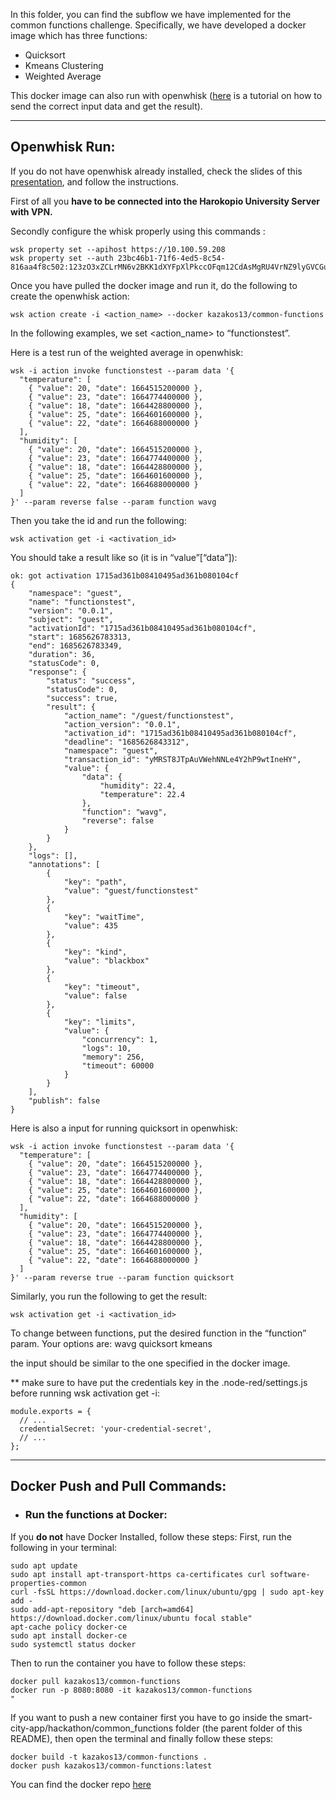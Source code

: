 In this folder, you can find the subflow we have implemented for the common functions challenge. Specifically, we have developed a docker image which has three functions:
* Quicksort
* Kmeans Clustering
* Weighted Average

This docker image can also run with openwhisk ([here](https://docs.google.com/document/d/1qboEuLH-l-9isQfCn9RzCzkCyO4TYGtqEFc8UejJHHo/edit#bookmark=id.j3wtc5rmsiuz) is a tutorial on how to send the correct input data and get the result).

---
## Openwhisk Run:

If you do not have openwhisk already installed, check the slides of this [presentation](https://github.com/gkousiouris/2ndPHYSICSHackathon/blob/main/2nd%20Hackathon.pdf), and follow the instructions.

First of all you <strong>have to be connected into the Harokopio University Server with VPN.</strong>


Secondly configure the whisk properly using this commands :
```shell
wsk property set --apihost https://10.100.59.208
wsk property set --auth 23bc46b1-71f6-4ed5-8c54-816aa4f8c502:123zO3xZCLrMN6v2BKK1dXYFpXlPkccOFqm12CdAsMgRU4VrNZ9lyGVCGuMDGIwP
```
Once you have pulled the docker image and run it, do the following to create the openwhisk action:
```shell
wsk action create -i <action_name> --docker kazakos13/common-functions
```

In the following examples, we set <action_name> to “functionstest”.

Here is a test run of the weighted average in openwhisk:
```shell
wsk -i action invoke functionstest --param data '{
  "temperature": [
    { "value": 20, "date": 1664515200000 },
    { "value": 23, "date": 1664774400000 },
    { "value": 18, "date": 1664428800000 },
    { "value": 25, "date": 1664601600000 },
    { "value": 22, "date": 1664688000000 }
  ],
  "humidity": [
    { "value": 20, "date": 1664515200000 },
    { "value": 23, "date": 1664774400000 },
    { "value": 18, "date": 1664428800000 },
    { "value": 25, "date": 1664601600000 },
    { "value": 22, "date": 1664688000000 }
  ]
}' --param reverse false --param function wavg
```
Then you take the id and run the following:
```shell
wsk activation get -i <activation_id>
```

You should take a result like so (it is in “value”[“data”]):
```shell
ok: got activation 1715ad361b08410495ad361b080104cf
{
    "namespace": "guest",
    "name": "functionstest",
    "version": "0.0.1",
    "subject": "guest",
    "activationId": "1715ad361b08410495ad361b080104cf",
    "start": 1685626783313,
    "end": 1685626783349,
    "duration": 36,
    "statusCode": 0,
    "response": {
        "status": "success",
        "statusCode": 0,
        "success": true,
        "result": {
            "action_name": "/guest/functionstest",
            "action_version": "0.0.1",
            "activation_id": "1715ad361b08410495ad361b080104cf",
            "deadline": "1685626843312",
            "namespace": "guest",
            "transaction_id": "yMRST8JTpAuVWehNNLe4Y2hP9wtIneHY",
            "value": {
                "data": {
                    "humidity": 22.4,
                    "temperature": 22.4
                },
                "function": "wavg",
                "reverse": false
            }
        }
    },
    "logs": [],
    "annotations": [
        {
            "key": "path",
            "value": "guest/functionstest"
        },
        {
            "key": "waitTime",
            "value": 435
        },
        {
            "key": "kind",
            "value": "blackbox"
        },
        {
            "key": "timeout",
            "value": false
        },
        {
            "key": "limits",
            "value": {
                "concurrency": 1,
                "logs": 10,
                "memory": 256,
                "timeout": 60000
            }
        }
    ],
    "publish": false
}
```

Here is also a input for running quicksort in openwhisk:
```shell
wsk -i action invoke functionstest --param data '{
  "temperature": [
    { "value": 20, "date": 1664515200000 },
    { "value": 23, "date": 1664774400000 },
    { "value": 18, "date": 1664428800000 },
    { "value": 25, "date": 1664601600000 },
    { "value": 22, "date": 1664688000000 }
  ],
  "humidity": [
    { "value": 20, "date": 1664515200000 },
    { "value": 23, "date": 1664774400000 },
    { "value": 18, "date": 1664428800000 },
    { "value": 25, "date": 1664601600000 },
    { "value": 22, "date": 1664688000000 }
  ]
}' --param reverse true --param function quicksort
```

Similarly, you run the following to get the result:
```shell
wsk activation get -i <activation_id>
```

To change between functions, put the desired function in the “function” param. Your options are: 
wavg
quicksort
kmeans

the input should be similar to the one specified in the docker image.

** make sure to have put the credentials key in the .node-red/settings.js before running wsk activation get -i:
```shell
module.exports = {
  // ...
  credentialSecret: 'your-credential-secret',
  // ...
};
```




---
## Docker Push and Pull Commands:

* ### Run the functions at Docker:

If you <strong>do not</strong> have Docker Installed, follow these steps:
First, run the following in your terminal:

```
sudo apt update
sudo apt install apt-transport-https ca-certificates curl software-properties-common
curl -fsSL https://download.docker.com/linux/ubuntu/gpg | sudo apt-key add -
sudo add-apt-repository "deb [arch=amd64] https://download.docker.com/linux/ubuntu focal stable"
apt-cache policy docker-ce
sudo apt install docker-ce
sudo systemctl status docker
```
Then to run the container you have to follow these steps:
```
docker pull kazakos13/common-functions
docker run -p 8080:8080 -it kazakos13/common-functions
"
```
If you want to push a new container first you have to go inside the smart-city-app/hackathon/common_functions folder (the parent folder of this README), then open the terminal and finally follow these steps:
```
docker build -t kazakos13/common-functions .
docker push kazakos13/common-functions:latest
```

You can find the docker repo [here](https://hub.docker.com/r/kazakos13/common-functions)
